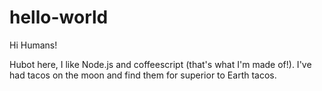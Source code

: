 # hello-world

Hi Humans!

Hubot here, I like Node.js and coffeescript (that's what I'm made of!).
I've had tacos on the moon and find them for superior to Earth tacos. 
